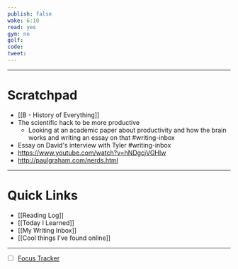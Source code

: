 ```yaml
---
publish: false
wake: 6:10
read: yes
gym: no
golf:
code:
tweet:
---
```

***
# Scratchpad
- [[B - History of Everything]]
- The scientific hack to be more productive
	- Looking at an academic paper about productivity and how the brain works and writing an essay on that #writing-inbox 
- Essay on David's interview with Tyler #writing-inbox 
- https://www.youtube.com/watch?v=hNDgcjVGHIw
- http://paulgraham.com/nerds.html



---
# Quick Links
- [[Reading Log]]
- [[Today I Learned]]
- [[My Writing Inbox]]
- [[Cool things I've found online]]

***
- [ ] [Focus Tracker](https://docs.google.com/spreadsheets/d/18ZL9CSRxE2z7pTKcaPGe3749GMO9Ov2UjVsRMQqShBk/edit#gid=696776801)